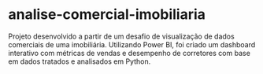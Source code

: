 # analise-comercial-imobiliaria
Projeto desenvolvido a partir de um desafio de visualização de dados comerciais de uma imobiliária. Utilizando Power BI, foi criado um dashboard interativo com métricas de vendas e desempenho de corretores com base em dados tratados e analisados em Python.
